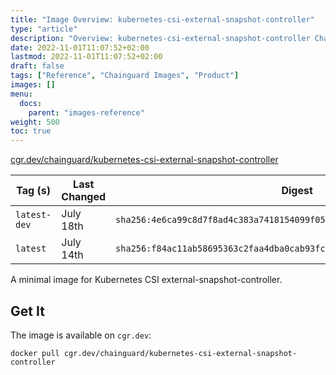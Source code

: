 ```yaml
---
title: "Image Overview: kubernetes-csi-external-snapshot-controller"
type: "article"
description: "Overview: kubernetes-csi-external-snapshot-controller Chainguard Image"
date: 2022-11-01T11:07:52+02:00
lastmod: 2022-11-01T11:07:52+02:00
draft: false
tags: ["Reference", "Chainguard Images", "Product"]
images: []
menu:
  docs:
    parent: "images-reference"
weight: 500
toc: true
---
```


[cgr.dev/chainguard/kubernetes-csi-external-snapshot-controller](https://github.com/chainguard-images/images/tree/main/images/kubernetes-csi-external-snapshot-controller)

| Tag (s)       | Last Changed | Digest                                                                    |
|---------------|--------------|---------------------------------------------------------------------------|
|  `latest-dev` | July 18th    | `sha256:4e6ca99c8d7f8ad4c383a7418154099f05203ae2738fc3f51b7ba308a16af2c4` |
|  `latest`     | July 14th    | `sha256:f84ac11ab58695363c2faa4dba0cab93fcd242574c5321e6d05deab16fede123` |



A minimal image for Kubernetes CSI external-snapshot-controller.

## Get It

The image is available on `cgr.dev`:

```
docker pull cgr.dev/chainguard/kubernetes-csi-external-snapshot-controller
```

